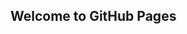 <a href="gmcchhapp://?functionCode=GMCCAPP_002_011&relateId=HLLTH0"></a>
## Welcome to GitHub Pages

